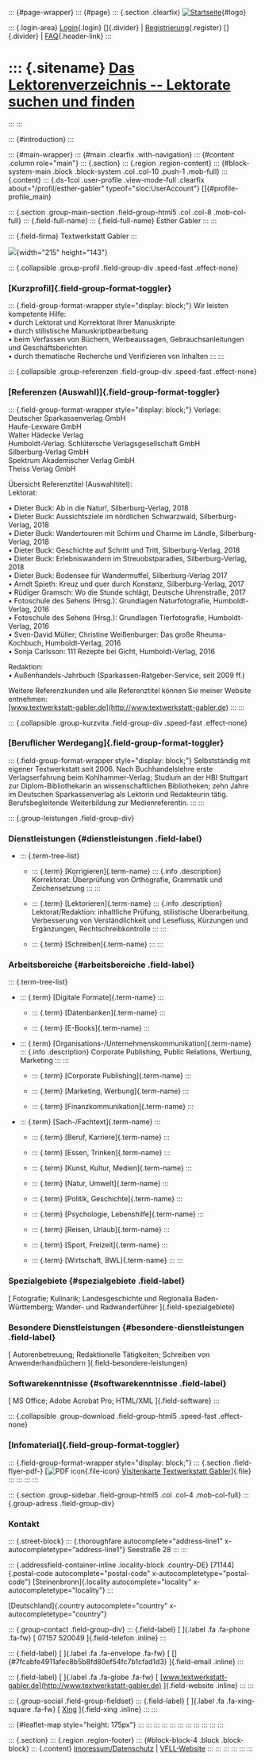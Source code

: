 ::: {#page-wrapper}
::: {#page}
::: {.section .clearfix}
[![Startseite](https://www.lektoren.de/sites/default/files/VfLL_logo.jpg)](/ "Startseite"){#logo}

::: {.login-area}
[Login](/user){.login} []{.divider} \|
[Registrierung](/user/register){.register} []{.divider} \|
[FAQ](/faq-page){.header-link}
:::

::: {.sitename}
[Das Lektorenverzeichnis -- Lektorate suchen und finden](/ "Startseite")
========================================================================
:::
:::

::: {#introduction}
:::

::: {#main-wrapper}
::: {#main .clearfix .with-navigation}
::: {#content .column role="main"}
::: {.section}
::: {.region .region-content}
::: {#block-system-main .block .block-system .col .col-10 .push-1 .mob-full}
::: {.content}
::: {.ds-1col .user-profile .view-mode-full .clearfix about="/profil/esther-gabler" typeof="sioc:UserAccount"}
[]{#profile-profile_main}

::: {.section .group-main-section .field-group-html5 .col .col-8 .mob-col-full}
::: {.field-full-name}
::: {.field-full-name}
Esther Gabler
:::
:::

::: {.field-firma}
Textwerkstatt Gabler
:::

![](https://www.lektoren.de/sites/default/files/styles/profile-image-full/public/users/profile_img/esther_gabler.jpg?itok=Hd0P9tVz){width="215"
height="143"}

::: {.collapsible .group-profil .field-group-div .speed-fast .effect-none}
### [Kurzprofil]{.field-group-format-toggler}

::: {.field-group-format-wrapper style="display: block;"}
Wir leisten kompetente Hilfe:\
• durch Lektorat und Korrektorat Ihrer Manuskripte\
• durch stilistische Manuskriptbearbeitung\
• beim Verfassen von Büchern, Werbeaussagen, Gebrauchsanleitungen und
Geschäftsberichten\
• durch thematische Recherche und Verifizieren von Inhalten
:::
:::

::: {.collapsible .group-referenzen .field-group-div .speed-fast .effect-none}
### [Referenzen (Auswahl)]{.field-group-format-toggler}

::: {.field-group-format-wrapper style="display: block;"}
Verlage:\
Deutscher Sparkassenverlag GmbH\
Haufe-Lexware GmbH\
Walter Hädecke Verlag\
Humboldt-Verlag. Schlütersche Verlagsgesellschaft GmbH\
Silberburg-Verlag GmbH\
Spektrum Akademischer Verlag GmbH\
Theiss Verlag GmbH

Übersicht Referenztitel (Auswahltitel):\
Lektorat:

• Dieter Buck: Ab in die Natur!, Silberburg-Verlag, 2018\
• Dieter Buck: Aussichtsziele im nördlichen Schwarzwald,
Silberburg-Verlag, 2018\
• Dieter Buck: Wandertouren mit Schirm und Charme im Ländle,
Silberburg-Verlag, 2018\
• Dieter Buck: Geschichte auf Schritt und Tritt, Silberburg-Verlag,
2018\
• Dieter Buck: Erlebniswandern im Streuobstparadies, Silberburg-Verlag,
2018\
• Dieter Buck: Bodensee für Wandermuffel, Silberburg-Verlag 2017\
• Arndt Spieth: Kreuz und quer durch Konstanz, Silberburg-Verlag, 2017\
• Rüdiger Gramsch: Wo die Stunde schlägt, Deutsche Uhrenstraße, 2017\
• Fotoschule des Sehens (Hrsg.): Grundlagen Naturfotografie,
Humboldt-Verlag, 2016\
• Fotoschule des Sehens (Hrsg.): Grundlagen Tierfotografie,
Humboldt-Verlag, 2016\
• Sven-David Müller; Christine Weißenburger: Das große Rheuma-Kochbuch,
Humboldt-Verlag, 2016\
• Sonja Carlsson: 111 Rezepte bei Gicht, Humboldt-Verlag, 2016

Redaktion:\
• Außenhandels-Jahrbuch (Sparkassen-Ratgeber-Service, seit 2009 ff.)

Weitere Referenzkunden und alle Referenztitel können Sie meiner Website
entnehmen:\
[www.textwerkstatt-gabler.de](http://www.textwerkstatt-gabler.de)
:::
:::

::: {.collapsible .group-kurzvita .field-group-div .speed-fast .effect-none}
### [Beruflicher Werdegang]{.field-group-format-toggler}

::: {.field-group-format-wrapper style="display: block;"}
Selbstständig mit eigener Textwerkstatt seit 2006. Nach Buchhandelslehre
erste Verlagserfahrung beim Kohlhammer-Verlag; Studium an der HBI
Stuttgart zur Diplom-Bibliothekarin an wissenschaftlichen Bibliotheken;
zehn Jahre im Deutschen Sparkassenverlag als Lektorin und Redakteurin
tätig. Berufsbegleitende Weiterbildung zur Medienreferentin.
:::
:::

::: {.group-leistungen .field-group-div}
### Dienstleistungen {#dienstleistungen .field-label}

-   ::: {.term-tree-list}
    -   ::: {.term}
        [Korrigieren]{.term-name}
        ::: {.info .description}
        Korrektorat: Überprüfung von Orthografie, Grammatik und
        Zeichensetzung
        :::
        :::

    -   ::: {.term}
        [Lektorieren]{.term-name}
        ::: {.info .description}
        Lektorat/Redaktion: inhaltliche Prüfung, stilistische
        Überarbeitung, Verbesserung von Verständlichkeit und Lesefluss,
        Kürzungen und Ergänzungen, Rechtschreibkontrolle
        :::
        :::

    -   ::: {.term}
        [Schreiben]{.term-name}
        :::
    :::

### Arbeitsbereiche {#arbeitsbereiche .field-label}

::: {.term-tree-list}
-   ::: {.term}
    [Digitale Formate]{.term-name}
    :::

    -   ::: {.term}
        [Datenbanken]{.term-name}
        :::

    -   ::: {.term}
        [E-Books]{.term-name}
        :::

-   ::: {.term}
    [Organisations-/Unternehmenskommunikation]{.term-name}
    ::: {.info .description}
    Corporate Publishing, Public Relations, Werbung, Marketing
    :::
    :::

    -   ::: {.term}
        [Corporate Publishing]{.term-name}
        :::

    -   ::: {.term}
        [Marketing, Werbung]{.term-name}
        :::

    -   ::: {.term}
        [Finanzkommunikation]{.term-name}
        :::

-   ::: {.term}
    [Sach-/Fachtext]{.term-name}
    :::

    -   ::: {.term}
        [Beruf, Karriere]{.term-name}
        :::

    -   ::: {.term}
        [Essen, Trinken]{.term-name}
        :::

    -   ::: {.term}
        [Kunst, Kultur, Medien]{.term-name}
        :::

    -   ::: {.term}
        [Natur, Umwelt]{.term-name}
        :::

    -   ::: {.term}
        [Politik, Geschichte]{.term-name}
        :::

    -   ::: {.term}
        [Psychologie, Lebenshilfe]{.term-name}
        :::

    -   ::: {.term}
        [Reisen, Urlaub]{.term-name}
        :::

    -   ::: {.term}
        [Sport, Freizeit]{.term-name}
        :::

    -   ::: {.term}
        [Wirtschaft, BWL]{.term-name}
        :::
:::

### Spezialgebiete {#spezialgebiete .field-label}

[ Fotografie; Kulinarik; Landesgeschichte und Regionalia
Baden-Württemberg; Wander- und Radwanderführer ]{.field-spezialgebiete}

### Besondere Dienstleistungen {#besondere-dienstleistungen .field-label}

[ Autorenbetreuung; Redaktionelle Tätigkeiten; Schreiben von
Anwenderhandbüchern ]{.field-besondere-leistungen}

### Softwarekenntnisse {#softwarekenntnisse .field-label}

[ MS Office; Adobe Acrobat Pro; HTML/XML ]{.field-software}
:::

::: {.collapsible .group-download .field-group-html5 .speed-fast .effect-none}
### [Infomaterial]{.field-group-format-toggler}

::: {.field-group-format-wrapper style="display: block;"}
::: {.section .field-flyer-pdf-}
[![PDF
icon](/modules/file/icons/application-pdf.png "application/pdf"){.file-icon}
[Visitenkarte Textwerkstatt
Gabler](https://www.lektoren.de/sites/default/files/profiles/flyer/Visitenkarte_Gabler.pdf "Visitenkarte_Gabler.pdf")]{.file}
:::
:::
:::
:::

::: {.section .group-sidebar .field-group-html5 .col .col-4 .mob-col-full}
::: {.group-adress .field-group-div}
### Kontakt

::: {.street-block}
::: {.thoroughfare autocomplete="address-line1" x-autocompletetype="address-line1"}
Seestraße 28
:::
:::

::: {.addressfield-container-inline .locality-block .country-DE}
[71144]{.postal-code autocomplete="postal-code"
x-autocompletetype="postal-code"} [Steinenbronn]{.locality
autocomplete="locality" x-autocompletetype="locality"}
:::

[Deutschland]{.country autocomplete="country"
x-autocompletetype="country"}

::: {.group-contact .field-group-div}
::: {.field-label}
[ ]{.label .fa .fa-phone .fa-fw} [ 07157 520049 ]{.field-telefon
.inline}
:::

::: {.field-label}
[ ]{.label .fa .fa-envelope .fa-fw} [
[]{#7fcabfe4911afec8b5b8fd80ef54fc7b1cfad1d3} ]{.field-email .inline}
:::

::: {.field-label}
[ ]{.label .fa .fa-globe .fa-fw} [
[www.textwerkstatt-gabler.de](http://www.textwerkstatt-gabler.de)
]{.field-website .inline}
:::
:::

::: {.group-social .field-group-fieldset}
::: {.field-label}
[ ]{.label .fa .fa-xing-square .fa-fw} [
[Xing](https://www.xing.com/profile/Esther_Gabler) ]{.field-xing
.inline}
:::
:::

::: {#leaflet-map style="height: 175px"}
:::
:::
:::
:::
:::
:::
:::
:::
:::
:::
:::

::: {.section}
::: {.region .region-footer}
::: {#block-block-4 .block .block-block}
::: {.content}
[Impressum/Datenschutz](/impressum) \|
[VFLL-Website](http://www.vfll.de)
:::
:::
:::
:::
:::
:::
